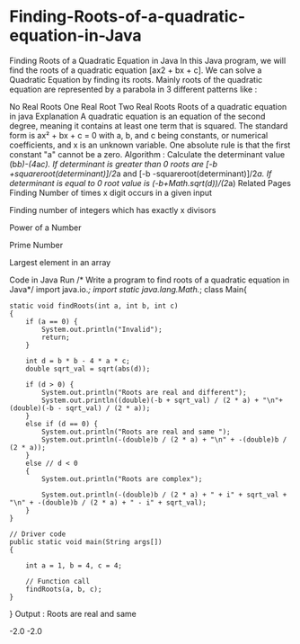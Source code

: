 # Finding-Roots-of-a-quadratic-equation-in-Java

Finding Roots of a Quadratic Equation in Java
In this Java program, we will find the roots of a quadratic equation [ax2 + bx + c]. We can solve a Quadratic Equation by finding its roots. Mainly roots of the quadratic equation are represented by a parabola in 3 different patterns like :

No Real Roots
One Real Root
Two Real Roots
Roots of a quadratic equation in java
Explanation
A quadratic equation is an equation of the second degree, meaning it contains at least one term that is squared.
The standard form is ax² + bx + c = 0 with a, b, and c being constants, or numerical coefficients, and x is an unknown variable.
One absolute rule is that the first constant "a" cannot be a zero.
Algorithm :
Calculate the determinant value (b*b)-(4*a*c).
If determinant is greater than 0 roots are [-b +squareroot(determinant)]/2*a and [-b -squareroot(determinant)]/2*a.
If determinant is equal to 0 root value is (-b+Math.sqrt(d))/(2*a)
Related Pages
Finding Number of times x digit occurs in a given input
 
Finding number of integers which has exactly x divisors
 
Power of a Number 

Prime Number

Largest element in an array

Code in Java
Run
/* Write a program to find roots of a quadratic equation in Java*/
import java.io.*;
import static java.lang.Math.*;
class Main{
 
    static void findRoots(int a, int b, int c)
    {
        if (a == 0) {
            System.out.println("Invalid");
            return;
        }
 
        int d = b * b - 4 * a * c;
        double sqrt_val = sqrt(abs(d));
 
        if (d > 0) {
            System.out.println("Roots are real and different");
            System.out.println((double)(-b + sqrt_val) / (2 * a) + "\n"+ (double)(-b - sqrt_val) / (2 * a));
        }
        else if (d == 0) {
            System.out.println("Roots are real and same ");
            System.out.println(-(double)b / (2 * a) + "\n" + -(double)b / (2 * a));
        }
        else // d < 0
        {
            System.out.println("Roots are complex");
 
            System.out.println(-(double)b / (2 * a) + " + i" + sqrt_val + "\n" + -(double)b / (2 * a) + " - i" + sqrt_val);
        }
    }
 
    // Driver code
    public static void main(String args[])
    {
 
        int a = 1, b = 4, c = 4;
       
        // Function call
        findRoots(a, b, c);
    }
}
Output :
Roots are real and same

-2.0
-2.0
